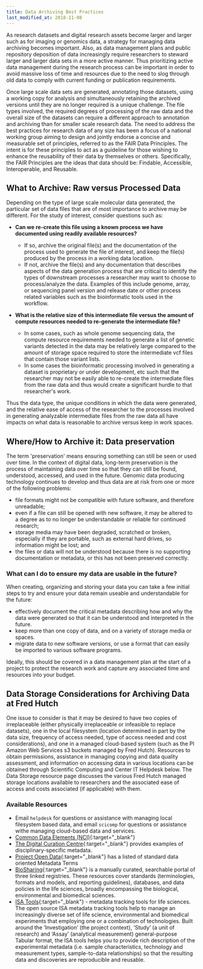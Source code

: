 ```yaml
---
title: Data Archiving Best Practices
last_modified_at: 2018-11-08
---
```

As research datasets and digital research assets become larger and larger such as for imaging or genomics data, a strategy for managing data archiving becomes important.  Also, as data management plans and public repository deposition of data increasingly require researchers to steward larger and larger data sets in a more active manner.  Thus prioritizing active data management during the research process can be important in order to avoid massive loss of time and resources due to the need to slog through old data to comply with current funding or publication requirements.

Once large scale data sets are generated, annotating those datasets, using a working copy for analysis and simultaneously retaining the archived versions until they are no longer required is a unique challenge.  The file types involved, the required degrees of processing of the raw data and the overall size of the datasets can require a different approach to annotation and archiving than for smaller scale research data.  The need to address the best practices for research data of any size has been a focus of a national working group aiming to design and jointly endorse a concise and measurable set of principles, referred to as the FAIR Data Principles. The intent is for these principles to act as a guideline for those wishing to enhance the reusability of their data by themselves or others.  Specifically, the FAIR Principles are the ideas that data should be:  Findable, Accessible, Interoperable, and Reusable.  

## What to Archive:  Raw versus Processed Data
Depending on the type of large scale molecular data generated, the particular set of data files that are of most importance to archive may be different.  For the study of interest, consider questions such as:

- **Can we re-create this file using a known process we have documented using readily available resources?**
  - If so, archive the original file(s) and the documentation of the process used to generate the file of interest, and keep the file(s) produced by the process in a working data location.
  - If not, archive the file(s) and any documentation that describes aspects of the data generation process that are critical to identify the types of downstream processes a researcher may want to choose to process/analyze the data.  Examples of this include genome, array, or sequencing panel version and release date or other process related variables such as the bioinformatic tools used in the workflow.  

- **What is the relative size of this intermediate file versus the amount of compute resources needed to re-generate the intermediate file?**
  - In some cases, such as whole genome sequencing data, the compute resource requirements needed to generate a list of genetic variants detected in the data may be relatively large compared to the amount of storage space required to store the intermediate vcf files that contain those variant lists.
  - In some cases the bioinformatic processing involved in generating a dataset is proprietary or under development, etc such that the researcher may not be easily able to re-create the intermediate files from the raw data and thus would create a significant hurdle to that researcher's work.  

Thus the data type, the unique conditions in which the data were generated, and the relative ease of access of the researcher to the processes involved in generating analyzable intermediate files from the raw data all have impacts on what data is reasonable to archive versus keep in work spaces.  

## Where/How to Archive it:  Data preservation
The term 'preservation' means ensuring something can still be seen or used over time. In the context of digital data, long-term preservation is the process of maintaining data over time so that they can still be found, understood, accessed, and used in the future. Genomic data producing technology continues to develop and thus data are at risk from one or more of the following problems: 
  - file formats might not be compatible with future software, and therefore unreadable;
  - even if a file can still be opened with new software, it may be altered to a degree as to no longer be understandable or reliable for continued research;
  - storage media may have been degraded, scratched or broken, especially if they are portable, such as external hard drives, so information might be lost; and
  - the files or data will not be understood because there is no supporting documentation or metadata, or this has not been preserved correctly.

### What can I do to ensure my data are usable in the future?
When creating, organizing and storing your data you can take a few initial steps to try and ensure your data remain useable and understandable for the future: 
  - effectively document the critical metadata describing how and why the data were generated so that it can be understood and interpreted in the future.
  - keep more than one copy of data, and on a variety of storage media or spaces.
  - migrate data to new software versions, or use a format that can easily be imported to various software programs.

Ideally, this should be covered in a data management plan at the start of a project to protect the research work and capture any associated time and resources into your budget.

## Data Storage Considerations for Archiving Data at Fred Hutch
One issue to consider is that it may be desired to have two copies of irreplaceable (either physically irreplaceable or infeasible to replace datasets), one in the local filesystem (location determined in part by the data size, frequency of access needed, type of access needed and cost considerations), and one in a managed cloud-based system (such as the PI Amazon Web Services s3 buckets managed by Fred Hutch).  Resources to obtain permissions, assistance in managing copying and data quality assessment, and information on accessing data in various locations can be obtained through Scientific Computing and Center IT Helpdesk below.  The Data Storage resource page discusses the various Fred Hutch managed storage locations available to researchers and the associated ease of access and costs associated (if applicable) with them.  

### Available Resources
- Email `helpdesk` for questions or assistance with managing local filesystem based data, and email `scicomp` for questions or assistance withe managing cloud-based data and services.  
- [Common Data Elements (NCI)](https://wiki.nci.nih.gov/display/caDSR/CTEP+Common+Data+Elements){:target="_blank"}
- [The Digital Curation Centre](http://www.dcc.ac.uk/resources/metadata-standards){:target="_blank"} provides examples of disciplinary-specific metadata.
- [Project Open Data](https://project-open-data.cio.gov/v1.1/schema/){:target="_blank"} has a listed of standard data oriented Metadata Terms
- [BioSharing](http://www.biosharing.org){:target="_blank"} is a manually curated, searchable portal of three linked registries. These resources cover standards (terminologies, formats and models, and reporting guidelines), databases, and data policies in the life sciences, broadly encompassing the biological, environmental and biomedical sciences.
- [ISA Tools](http://isa-tools.org/){:target="_blank"} - metadata tracking tools for life sciences. The open source ISA metadata tracking tools help to manage an increasingly diverse set of life science, environmental and biomedical experiments that employing one or a combination of technologies. Built around the ‘Investigation’ (the project context), ‘Study’ (a unit of research) and ‘Assay’ (analytical measurement) general-purpose Tabular format, the ISA tools helps you to provide rich description of the experimental metadata (i.e. sample characteristics, technology and measurement types, sample-to-data relationships) so that the resulting data and discoveries are reproducible and reusable.
